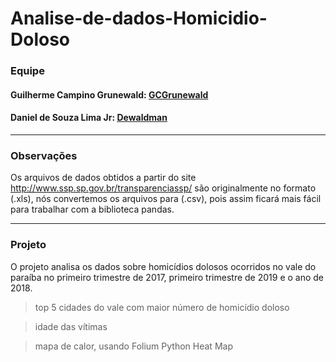 # Analise-de-dados-Homicidio-Doloso
### Equipe
####  Guilherme Campino Grunewald: <a href="https://github.com/GCGrunewald">GCGrunewald</a>
####  Daniel de Souza Lima Jr: <a href="http://github.com/Dewaldman">Dewaldman</a>

---------------------------------------------------------------------------------------------

### Observações
Os arquivos de dados obtidos a partir do site <a href="http://www.ssp.sp.gov.br/transparenciassp/">http://www.ssp.sp.gov.br/transparenciassp/</a> são originalmente no formato (.xls), nós convertemos os arquivos para (.csv), pois assim ficará mais fácil para trabalhar com a biblioteca pandas.

---------------------------------------------------------------------------------------------
### Projeto
O projeto analisa os dados sobre homicídios dolosos ocorridos no vale do paraíba no primeiro trimestre de 2017, primeiro trimestre de 2019 e o ano de 2018.

> top 5 cidades do vale com maior número de homicídio doloso

> idade das vítimas

> mapa de calor, usando Folium Python Heat Map
